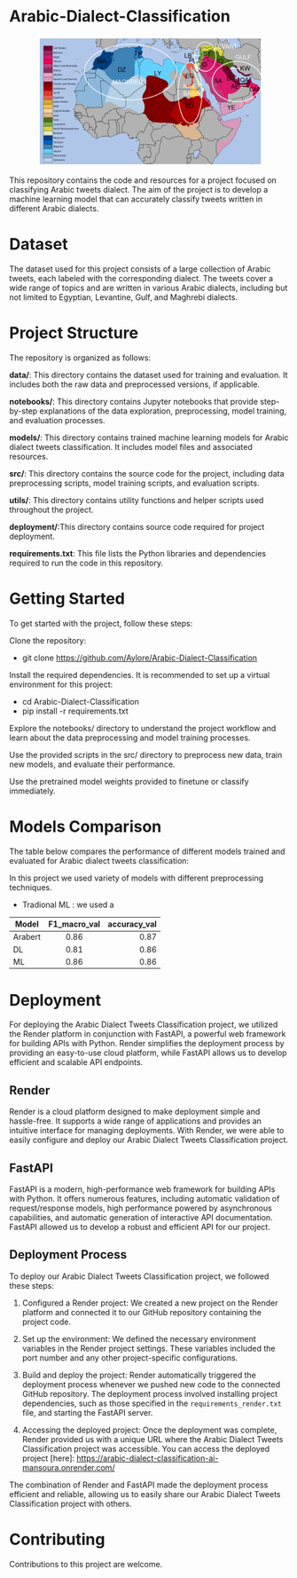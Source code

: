 # Arabic-Dialect-Classification

<div align="center">
  <img src="./assets/map.png" alt="Image">
</div>



This repository contains the code and resources for a project focused on classifying Arabic  tweets dialect. The aim of the project is to develop a machine learning model that can accurately classify tweets written in different Arabic dialects.


# Dataset
The dataset used for this project consists of a large collection of Arabic tweets, each labeled with the corresponding dialect. The tweets cover a wide range of topics and are written in various Arabic dialects, including but not limited to Egyptian, Levantine, Gulf, and Maghrebi dialects.

# Project Structure
The repository is organized as follows:

**data/**: This directory contains the dataset used for training and evaluation. It includes both the raw data and preprocessed versions, if applicable.

**notebooks/**: This directory contains Jupyter notebooks that provide step-by-step explanations of the data exploration, preprocessing, model training, and evaluation processes.

**models/**: This directory contains trained machine learning models for Arabic dialect tweets classification. It includes model files and associated resources.

**src/**: This directory contains the source code for the project, including data preprocessing scripts, model training scripts, and evaluation scripts.

**utils/**: This directory contains utility functions and helper scripts used throughout the project.

**deployment/**:This directory contains source code required for project deployment.

**requirements.txt**: This file lists the Python libraries and dependencies required to run the code in this repository.




# Getting Started
To get started with the project, follow these steps:

Clone the repository:

- git clone https://github.com/Aylore/Arabic-Dialect-Classification

Install the required dependencies. It is recommended to set up a virtual environment for this project:


- cd Arabic-Dialect-Classification
- pip install -r requirements.txt

Explore the notebooks/ directory to understand the project workflow and learn about the data preprocessing and model training processes.

Use the provided scripts in the src/ directory to preprocess new data, train new models, and evaluate their performance.

Use the pretrained model weights provided to finetune or classify immediately.



# Models Comparison
The table below compares the performance of different models trained and evaluated for Arabic dialect tweets classification:



In this project we used variety of models with different preprocessing techniques.

- Tradional ML : we used a 



| Model         | F1_macro_val  | accuracy_val  |
| ------------- |:-------------:| -----:        |
|    Arabert    | 0.86          |    0.87  	|
| 	DL      | 0.81          |    0.86	|
| 	ML      | 0.86          |    0.86 	|







# Deployment

For deploying the Arabic Dialect Tweets Classification project, we utilized the Render platform in conjunction with FastAPI, a powerful web framework for building APIs with Python. Render simplifies the deployment process by providing an easy-to-use cloud platform, while FastAPI allows us to develop efficient and scalable API endpoints.

## Render

Render is a cloud platform designed to make deployment simple and hassle-free. It supports a wide range of applications and provides an intuitive interface for managing deployments. With Render, we were able to easily configure and deploy our Arabic Dialect Tweets Classification project.

## FastAPI

FastAPI is a modern, high-performance web framework for building APIs with Python. It offers numerous features, including automatic validation of request/response models, high performance powered by asynchronous capabilities, and automatic generation of interactive API documentation. FastAPI allowed us to develop a robust and efficient API for our project.

## Deployment Process

To deploy our Arabic Dialect Tweets Classification project, we followed these steps:

1. Configured a Render project: We created a new project on the Render platform and connected it to our GitHub repository containing the project code.

2. Set up the environment: We defined the necessary environment variables in the Render project settings. These variables included the port number and any other project-specific configurations.

3. Build and deploy the project: Render automatically triggered the deployment process whenever we pushed new code to the connected GitHub repository. The deployment process involved installing project dependencies, such as those specified in the `requirements_render.txt` file, and starting the FastAPI server.

4. Accessing the deployed project: Once the deployment was complete, Render provided us with a unique URL where the Arabic Dialect Tweets Classification project was accessible. You can access the deployed project [here]: https://arabic-dialect-classification-ai-mansoura.onrender.com/ 

The combination of Render and FastAPI made the deployment process efficient and reliable, allowing us to easily share our Arabic Dialect Tweets Classification project with others.





# Contributing
Contributions to this project are welcome.

